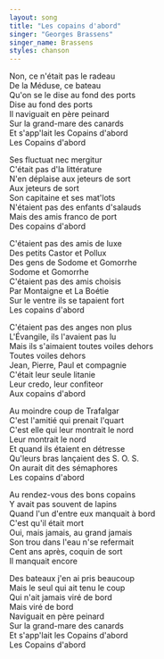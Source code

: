 ```yaml
---
layout: song
title: "Les copains d'abord"
singer: "Georges Brassens"
singer_name: Brassens
styles: chanson
---
```

Non, ce n'était pas le radeau  
De la Méduse, ce bateau  
Qu'on se le dise au fond des ports  
Dise au fond des ports  
Il naviguait en père peinard  
Sur la grand-mare des canards  
Et s'app'lait les Copains d'abord  
Les Copains d'abord  
  
Ses fluctuat nec mergitur  
C'était pas d'la littérature  
N'en déplaise aux jeteurs de sort  
Aux jeteurs de sort  
Son capitaine et ses mat'lots  
N'étaient pas des enfants d'salauds  
Mais des amis franco de port  
Des copains d'abord  
  
C'étaient pas des amis de luxe  
Des petits Castor et Pollux  
Des gens de Sodome et Gomorrhe  
Sodome et Gomorrhe  
C'étaient pas des amis choisis  
Par Montaigne et La Boétie  
Sur le ventre ils se tapaient fort  
Les copains d'abord  
  
C'étaient pas des anges non plus  
L'Évangile, ils l'avaient pas lu  
Mais ils s'aimaient toutes voiles dehors  
Toutes voiles dehors  
Jean, Pierre, Paul et compagnie  
C'était leur seule litanie  
Leur credo, leur confiteor  
Aux copains d'abord  
  
Au moindre coup de Trafalgar  
C'est l'amitié qui prenait l'quart  
C'est elle qui leur montrait le nord  
Leur montrait le nord  
Et quand ils étaient en détresse  
Qu'leurs bras lançaient des S. O. S.  
On aurait dit des sémaphores  
Les copains d'abord  
  
Au rendez-vous des bons copains  
Y avait pas souvent de lapins  
Quand l'un d'entre eux manquait à bord  
C'est qu'il était mort  
Oui, mais jamais, au grand jamais  
Son trou dans l'eau n'se refermait  
Cent ans après, coquin de sort  
Il manquait encore  
  
Des bateaux j'en ai pris beaucoup  
Mais le seul qui ait tenu le coup  
Qui n'ait jamais viré de bord  
Mais viré de bord  
Naviguait en père peinard  
Sur la grand-mare des canards  
Et s'app'lait les Copains d'abord  
Les Copains d'abord  
